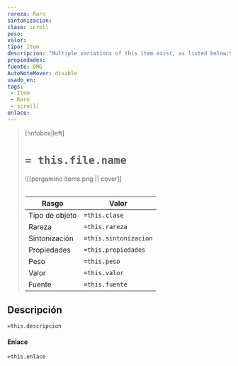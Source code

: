```yaml
---
rareza: Raro
sintonizacion: 
clase: scroll
peso: 
valor: 
tipo: Item
descripcion: "Multiple variations of this item exist, as listed below:Scroll of Protection from AberrationsScroll of Protection from BeastsScroll of Protection from CelestialsScroll of Protection from ElementalsScroll of Protection from FeyScroll of Protection from FiendsScroll of Protection from PlantsScroll of Protection from Undead"
propiedades: 
fuente: DMG
AutoNoteMover: disable
usado_en:  
tags: 
 - Item
 - Raro
 - scroll]
enlace: 
---
```


> [!infobox|left]
>  # `= this.file.name`
> ![[pergamino items.png || cover]]
> ######   
> |Rasgo | Valor |
> | --- | --- |
> | Tipo de objeto| `=this.clase`|
>  | Rareza| `=this.rareza`|
> | Sintonización | `=this.sintonizacion` |
> | Propiedades | `=this.propiedades` |
>  | Peso | `=this.peso` |
> | Valor | `=this.valor` |
> | Fuente | `=this.fuente` |


## Descripción
`=this.descripcion`

#### Enlace
`=this.enlace`
